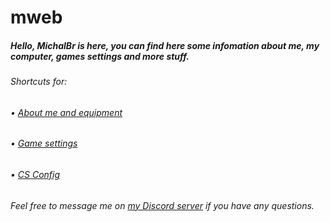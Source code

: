 # mweb
<h5>Hello, MichalBr is here, you can find here some infomation about me, my computer, games settings and more stuff.</h5>

<h6>Shortcuts for:</h6>
<h6>• <a href="https://github.com/TheMichalBr/mweb/blob/main/about_me_and_equipment.md">About me and equipment</a></h6>
<h6>• <a href="https://github.com/TheMichalBr/mweb/blob/main/game_settings.md">Game settings</a></h6>
<h6>• <a href="https://github.com/TheMichalBr/mweb/releases/tag/config_cs">CS Config</a></h6>

<h6>Feel free to message me on <a href="https://discord.gg/uywSPnmJTA">my Discord server</a> if you have any questions.</h6>
